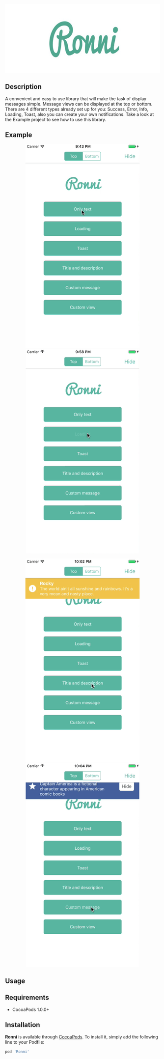 
<p align="center"> 
  <img height = "225px" src="/Images/logo.jpg">
</p>

## Description

A convenient and easy to use library that will make the task of display messages simple. Message views can be displayed at the top or bottom. There are 4 different types already set up for you: Success, Error, Info, Loading, Toast, also you can create your own notifications. Take a look at the Example project to see how to use this library. 

## Example

<p align="center">
  <img src="/Images/style.gif">
  <img src="/Images/loading.gif">
</p>

<p align="center">
  <img src="/Images/title.gif">
  <img src="/Images/custom.gif">
</p>



## Usage

## Requirements

- CocoaPods 1.0.0+

## Installation

**Ronni** is available through [CocoaPods](http://cocoapods.org). To install
it, simply add the following line to your Podfile:

```ruby
pod 'Ronni'
```
